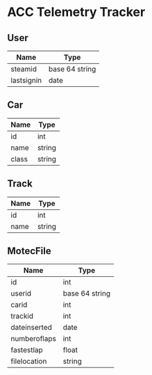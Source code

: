 # ACC Telemetry Tracker

## User
| Name       | Type           |
| ---        | ---            |
| steamid    | base 64 string |
| lastsignin | date           |


## Car
| Name  | Type   |
| ---   | ---    |
| id    | int    |
| name  | string |
| class | string |


## Track
| Name | Type   |
| ---  | ---    |
| id   | int    |
| name | string |


## MotecFile
| Name         | Type           |
| ---          | ---            |
| id           | int            |
| userid       | base 64 string |
| carid        | int            |
| trackid      | int            |
| dateinserted | date           |
| numberoflaps | int            |
| fastestlap   | float          |
| filelocation | string         |